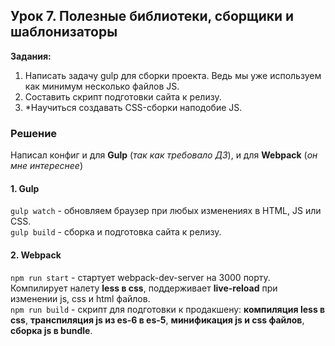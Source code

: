 ## Урок 7. Полезные библиотеки, сборщики и шаблонизаторы
**Задания:** 
1. Написать задачу gulp для сборки проекта. Ведь мы уже используем как минимум несколько файлов JS.
2. Составить скрипт подготовки сайта к релизу.
3. *Научиться создавать CSS-сборки наподобие JS.

### Решение
Написал конфиг и для **Gulp** (*так как требовало ДЗ*), и для **Webpack** (*он мне интереснее*)
#### 1. Gulp 
`gulp watch` - обновляем браузер при любых изменениях в HTML, JS или CSS.  
`gulp build` - cборка и подготовка сайта к релизу.  

#### 2. Webpack  
`npm run start` - стартует webpack-dev-server на 3000 порту. Компилирует налету **less в css**, поддерживает **live-reload** при изменении js, css и html файлов.  
`npm run build` - скрипт для подготовки к продакшену: **компиляция less в css**, **транспиляция js из es-6 в es-5**, **минификация js и css файлов**, **сборка js в bundle**.
